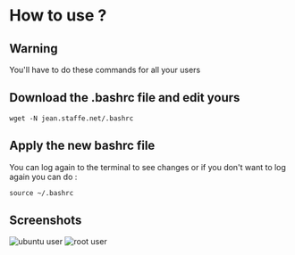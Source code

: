# How to use ?

## Warning
You'll have to do these commands for all your users

## Download the .bashrc file and edit yours
```
wget -N jean.staffe.net/.bashrc
```

## Apply the new bashrc file
You can log again to the terminal to see changes or if you don't want to log again you can do :
```
source ~/.bashrc
```

## Screenshots 
![ubuntu user](https://cdn.discordapp.com/attachments/941076735426973797/1055304654554157106/image.png)
![root user](https://cdn.discordapp.com/attachments/941076735426973797/1055305057920356423/image.png)
